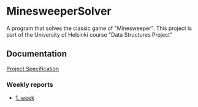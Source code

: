 # MinesweeperSolver
A program that solves the classic game of "Minesweeper". 
This project is part of the University of Helsinki course "Data Structures Project"

## Documentation

[Project Specification](https://github.com/Antsax/MinesweeperSolver/blob/master/documentation/project_specification.md)

### Weekly reports

* [1. week](https://github.com/Antsax/MinesweeperSolver/blob/master/documentation/weeklyReports/weeklyReport1.md)
